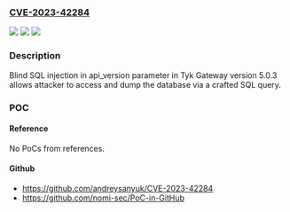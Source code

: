 ### [CVE-2023-42284](https://cve.mitre.org/cgi-bin/cvename.cgi?name=CVE-2023-42284)
![](https://img.shields.io/static/v1?label=Product&message=n%2Fa&color=blue)
![](https://img.shields.io/static/v1?label=Version&message=n%2Fa&color=blue)
![](https://img.shields.io/static/v1?label=Vulnerability&message=n%2Fa&color=brighgreen)

### Description

Blind SQL injection in api_version parameter in Tyk Gateway version 5.0.3 allows attacker to access and dump the database via a crafted SQL query.

### POC

#### Reference
No PoCs from references.

#### Github
- https://github.com/andreysanyuk/CVE-2023-42284
- https://github.com/nomi-sec/PoC-in-GitHub


